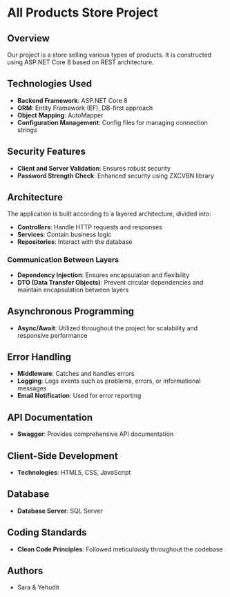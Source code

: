 # All Products Store Project

## Overview
Our project is a store selling various types of products. It is constructed using ASP.NET Core 8 based on REST architecture.

## Technologies Used
- **Backend Framework**: ASP.NET Core 8
- **ORM**: Entity Framework (EF), DB-first approach
- **Object Mapping**: AutoMapper
- **Configuration Management**: Config files for managing connection strings

## Security Features
- **Client and Server Validation**: Ensures robust security
- **Password Strength Check**: Enhanced security using ZXCVBN library

## Architecture
The application is built according to a layered architecture, divided into:
- **Controllers**: Handle HTTP requests and responses
- **Services**: Contain business logic
- **Repositories**: Interact with the database

### Communication Between Layers
- **Dependency Injection**: Ensures encapsulation and flexibility
- **DTO (Data Transfer Objects)**: Prevent circular dependencies and maintain encapsulation between layers

## Asynchronous Programming
- **Async/Await**: Utilized throughout the project for scalability and responsive performance

## Error Handling
- **Middleware**: Catches and handles errors
- **Logging**: Logs events such as problems, errors, or informational messages
- **Email Notification**: Used for error reporting

## API Documentation
- **Swagger**: Provides comprehensive API documentation

## Client-Side Development
- **Technologies**: HTML5, CSS, JavaScript

## Database
- **Database Server**: SQL Server

## Coding Standards
- **Clean Code Principles**: Followed meticulously throughout the codebase

## Authors
- Sara & Yehudit
